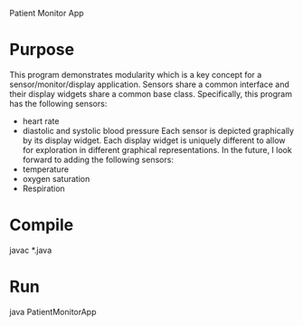 Patient Monitor App

Purpose
=======
This program demonstrates modularity which is a key concept for a sensor/monitor/display application. Sensors share a common interface and their display widgets share a common base class. 
Specifically, this program has the following sensors:
 - heart rate
 - diastolic and systolic blood pressure
 Each sensor is depicted graphically by its display widget. 
 Each display widget is uniquely different to allow for exploration in different graphical representations.
 In the future, I look forward to adding the following sensors:
 - temperature
 - oxygen saturation
 - Respiration

Compile
=======
javac *.java

Run
===
java PatientMonitorApp
